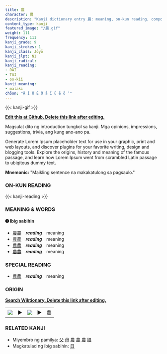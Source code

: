 ```yaml
---
title: 農
character: 農
description: "Kanji dictionary entry 農: meaning, on-kun reading, compounds, origin, related kanji"
content_type: kanji
featured_image: "/農.gif"
weight: 111
frequency: 111
kanji_grade: 9
kanji_strokes: 1
kanji_class: Jōyō
kanji_jlpt: N1
kanji_radical: 
kanji_reading: 
- DAI
- TAI
- oo-kii
kanji_meaning:
- malaki
chōon: "Ā Ī Ū Ē Ō ā ī ū ē ō ’"
---
```

[//]: # (Don't edit the line below. Kanji animated GIF code is automatically generated.)
{{< kanji-gif >}}

[//]: # (Edit below this line.)

**[Edit this at Github. Delete this link after editing.](https://github.com/tim0g/tim/tree/main/content/kanji/農/index.md)**

Magsulat dito ng introduction tungkol sa kanji. Mga opinions, impressions, suggestions, trivia, ang kung ano-ano pa.

Generate Lorem Ipsum placeholder text for use in your graphic, print and web layouts, and discover plugins for your favorite writing, design and blogging tools. Explore the origins, history and meaning of the famous passage, and learn how Lorem Ipsum went from scrambled Latin passage to ubiqitous dummy text.
 
**Mnemonic:** "Maikling sentence na makakatulong sa pagsaulo."

### ON-KUN READING

[//]: # (Don't edit the line below. ON-KUN READING code is automatically generated.)
{{< kanji-reading >}}

### MEANING & WORDS

#### ➊ **Ibig sabihin**
  - [農](../農)[農](../農)　***reading***　meaning
  - [農](../農)[農](../農)　***reading***　meaning
  - [農](../農)[農](../農)　***reading***　meaning
  - [農](../農)[農](../農)　***reading***　meaning

### SPECIAL READING
  - [農](../農)[農](../農)　***reading***　meaning

### ORIGIN

**[Search Wiktionary. Delete this link after editing.](https://wiktionary.org/wiki/農)**
<table class="kanji-table"><tr><td>
<img src="60px-農-bronze.svg.png">
</td><td>▶</td><td>
<img src="60px-農-oracle.svg.png">
</td><td>▶</td>
<td class="kanji-origin">農</td>
</tr></table>

### RELATED KANJI
- Miyembro ng pamilya: [父](../父) [母](../母) [農](../農) [農](../農) [農](../農) [娘](../娘)
- Magkatulad ng ibig sabihin: [日](../日)
